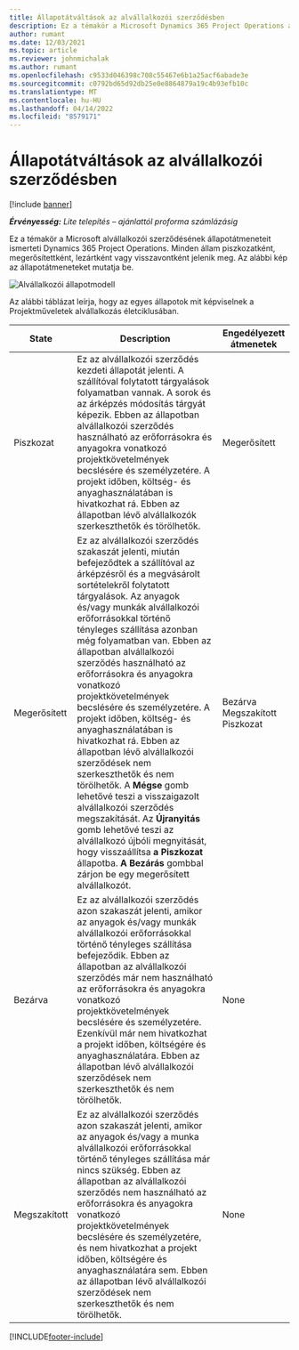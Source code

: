 ```yaml
---
title: Állapotátváltások az alvállalkozói szerződésben
description: Ez a témakör a Microsoft Dynamics 365 Project Operations alvállalkozói szerződésének állapotátmeneteit ismerteti az alvállalkozó létrehozása, végrehajtása és lezárása során.
author: rumant
ms.date: 12/03/2021
ms.topic: article
ms.reviewer: johnmichalak
ms.author: rumant
ms.openlocfilehash: c9533d046398c708c55467e6b1a25acf6abade3e
ms.sourcegitcommit: c0792bd65d92db25e0e8864879a19c4b93efb10c
ms.translationtype: MT
ms.contentlocale: hu-HU
ms.lasthandoff: 04/14/2022
ms.locfileid: "8579171"
---
```

# <a name="state-transitions-on-a-subcontract"></a>Állapotátváltások az alvállalkozói szerződésben 

[!include [banner](../../includes/dataverse-preview.md)]

_**Érvényesség:** Lite telepítés – ajánlattól proforma számlázásig_

Ez a témakör a Microsoft alvállalkozói szerződésének állapotátmeneteit ismerteti Dynamics 365 Project Operations. Minden állam piszkozatként, megerősítettként, lezártként vagy visszavontként jelenik meg. Az alábbi kép az állapotátmeneteket mutatja be.

![Alvállalkozói állapotmodell](../media/SubconStates.png)  

Az alábbi táblázat leírja, hogy az egyes állapotok mit képviselnek a Projektműveletek alvállalkozás életciklusában.

| State | Description | Engedélyezett átmenetek |
| --- | --- | --- |
| Piszkozat | Ez az alvállalkozói szerződés kezdeti állapotát jelenti. A szállítóval folytatott tárgyalások folyamatban vannak. A sorok és az árképzés módosítás tárgyát képezik. Ebben az állapotban alvállalkozói szerződés használható az erőforrásokra és anyagokra vonatkozó projektkövetelmények becslésére és személyzetére. A projekt időben, költség- és anyaghasználatában is hivatkozhat rá. Ebben az állapotban lévő alvállalkozók szerkeszthetők és törölhetők. | Megerősített |
| Megerősített | Ez az alvállalkozói szerződés szakaszát jelenti, miután befejeződtek a szállítóval az árképzésről és a megvásárolt sortételekről folytatott tárgyalások. Az anyagok és/vagy munkák alvállalkozói erőforrásokkal történő tényleges szállítása azonban még folyamatban van. Ebben az állapotban alvállalkozói szerződés használható az erőforrásokra és anyagokra vonatkozó projektkövetelmények becslésére és személyzetére. A projekt időben, költség- és anyaghasználatában is hivatkozhat rá. Ebben az állapotban lévő alvállalkozói szerződések nem szerkeszthetők és nem törölhetők. A **Mégse** gomb lehetővé teszi a visszaigazolt alvállalkozói szerződés megszakítását. Az **Újranyitás** gomb lehetővé teszi az alvállalkozó újbóli megnyitását, hogy visszaállítsa **a Piszkozat** állapotba. **A Bezárás** gombbal zárjon be egy megerősített alvállalkozót. | Bezárva <br> Megszakított <br> Piszkozat |
| Bezárva | Ez az alvállalkozói szerződés azon szakaszát jelenti, amikor az anyagok és/vagy munkák alvállalkozói erőforrásokkal történő tényleges szállítása befejeződik. Ebben az állapotban az alvállalkozói szerződés már nem használható az erőforrásokra és anyagokra vonatkozó projektkövetelmények becslésére és személyzetére. Ezenkívül már nem hivatkozhat a projekt időben, költségére és anyaghasználatára. Ebben az állapotban lévő alvállalkozói szerződések nem szerkeszthetők és nem törölhetők. | None |
| Megszakított | Ez az alvállalkozói szerződés azon szakaszát jelenti, amikor az anyagok és/vagy a munka alvállalkozói erőforrásokkal történő tényleges szállítása már nincs szükség. Ebben az állapotban az alvállalkozói szerződés nem használható az erőforrásokra és anyagokra vonatkozó projektkövetelmények becslésére és személyzetére, és nem hivatkozhat a projekt időben, költségére és anyaghasználatára sem. Ebben az állapotban lévő alvállalkozói szerződések nem szerkeszthetők és nem törölhetők. | None |


[!INCLUDE[footer-include](../../includes/footer-banner.md)]
